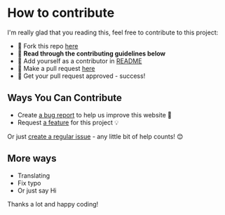 # How to contribute

I'm really glad that you reading this, feel free to contribute to this project:

- 🍴 Fork this repo [here](https://github.com/huuquyet/expo-tamagui/fork)
- 🔨 **Read through the contributing guidelines below**
- 👥 Add yourself as a contributor in [README](../README.md)
- 🔧 Make a pull request [here](https://github.com/huuquyet/expo-tamagui/compare)
- 🎉 Get your pull request approved - success!

## Ways You Can Contribute

- Create [a bug report](https://github.com/huuquyet/expo-tamagui/issues/new?assignees=&labels=bug&projects=&template=bug_report.md&title=Bug%3A+) to help us improve this website 🐛
- Request [a feature](https://github.com/huuquyet/expo-tamagui/issues/new?assignees=&labels=enhancement&projects=&template=feature_request.md&title=Feature+Request%3A+) for this project 💡

Or just [create a regular issue](https://github.com/huuquyet/expo-tamagui/issues/new/choose) - any little bit of help counts! 😊

## More ways

- Translating
- Fix typo
- Or just say Hi

Thanks a lot and happy coding!
